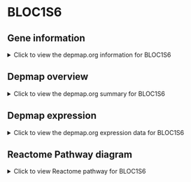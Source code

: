 <h1>BLOC1S6</h1>

<h2>Gene information</h2>
<details>
  <summary>Click to view the depmap.org information for BLOC1S6</summary>
  <iframe src="https://depmap.org/portal/gene/BLOC1S6?tab=about" style="border:none;width:100%;height:800px"></iframe>
</details>

<h2>Depmap overview</h2>
<details>
  <summary>Click to view the depmap.org summary for BLOC1S6</summary>
  <iframe src="https://depmap.org/portal/gene/BLOC1S6?tab=overview" style="border:none;width:100%;height:800px"></iframe>
</details>

<h2>Depmap expression</h2>
<details>
  <summary>Click to view the depmap.org expression data for BLOC1S6</summary>
  <iframe src="https://depmap.org/portal/gene/BLOC1S6?tab=characterization" style="border:none;width:100%;height:800px"></iframe>
</details>



<h2>Reactome Pathway diagram</h2>
<details>
  <summary>Click to view Reactome pathway for BLOC1S6</summary>
  <p>Golgi Associated Vesicle Biogenesis</p>
  <iframe src="https://reactome.org/PathwayBrowser/#/R-HSA-432722" style="border:none;width:100%;height:800px"></iframe>
</details>



